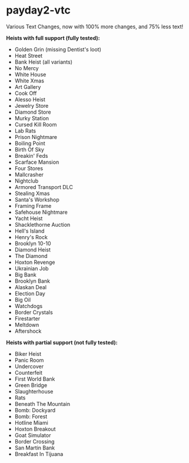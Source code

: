 # payday2-vtc
Various Text Changes, now with 100% more changes, and 75% less text!

**Heists with full support (fully tested):**  
- Golden Grin (missing Dentist's loot)  
- Heat Street  
- Bank Heist (all variants)  
- No Mercy  
- White House  
- White Xmas  
- Art Gallery  
- Cook Off  
- Alesso Heist  
- Jewelry Store  
- Diamond Store  
- Murky Station  
- Cursed Kill Room  
- Lab Rats  
- Prison Nightmare  
- Boiling Point  
- Birth Of Sky  
- Breakin' Feds  
- Scarface Mansion  
- Four Stores  
- Mallcrasher  
- Nightclub  
- Armored Transport DLC  
- Stealing Xmas  
- Santa's Workshop  
- Framing Frame  
- Safehouse Nightmare  
- Yacht Heist  
- Shacklethorne Auction  
- Hell's Island  
- Henry's Rock  
- Brooklyn 10-10  
- Diamond Heist  
- The Diamond  
- Hoxton Revenge  
- Ukrainian Job  
- Big Bank  
- Brooklyn Bank  
- Alaskan Deal  
- Election Day  
- Big Oil  
- Watchdogs  
- Border Crystals  
- Firestarter  
- Meltdown  
- Aftershock  

**Heists with partial support (not fully tested):**
- Biker Heist  
- Panic Room  
- Undercover  
- Counterfeit  
- First World Bank   
- Green Bridge  
- Slaughterhouse  
- Rats  
- Beneath The Mountain  
- Bomb: Dockyard  
- Bomb: Forest  
- Hotline Miami  
- Hoxton Breakout  
- Goat Simulator  
- Border Crossing  
- San Martin Bank  
- Breakfast In Tijuana  
